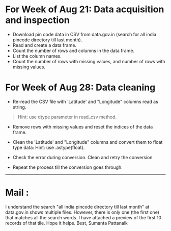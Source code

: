 # For Week of Aug 21: Data acquisition and inspection

- Download pin code data in CSV from data.gov.in (search for all india pincode directory till last month).
- Read and create a data frame.
- Count the number of rows and columns in the data frame.
- List the column names.
- Count the number of rows with missing values, and number of rows with missing values.


# For Week of Aug 28: Data cleaning

- Re-read the CSV file with 'Latitude' and "Longitude" columns read as string. 
> Hint: use dtype parameter in read_csv method.

- Remove rows with missing values and reset the indices of the data frame.

- Clean the 'Latitude' and "Longitude" columns and convert them to float type data: Hint: use .astype(float). 
- Check the error during conversion. Clean and retry the conversion. 
- Repeat the process till the conversion goes through.

----------------------------------------------------------------

# Mail :
I understand the search "all india pincode directory till last month"
at data.gov.in shows multiple files.
However, there is only one (the first one) that matches all the search words.
I have attached a preview of the first 10 records of that tile.
Hope it helps.
Best,
Sumanta Pattanaik